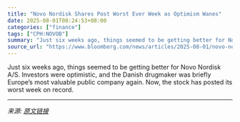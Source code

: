 ```yaml
---
title: "Novo Nordisk Shares Post Worst Ever Week as Optimism Wanes"
date: 2025-08-01T08:24:53+08:00
categories: ["finance"]
tags: ["CPH:NOVOB"]
summary: "Just six weeks ago, things seemed to be getting better for Novo Nordisk A/S. Investors were optimistic, and the Danish drugmaker was briefly Europe’s most valuable public company again. Now, the stock"
source_url: "https://www.bloomberg.com/news/articles/2025-08-01/novo-nordisk-loses-spot-among-europe-s-10-most-valuable-firms-mdsk5rno"
---
```


Just six weeks ago, things seemed to be getting better for Novo Nordisk A/S. Investors were optimistic, and the Danish drugmaker was briefly Europe’s most valuable public company again. Now, the stock has posted its worst week on record.

---

*来源: [原文链接](https://www.bloomberg.com/news/articles/2025-08-01/novo-nordisk-loses-spot-among-europe-s-10-most-valuable-firms-mdsk5rno)*
